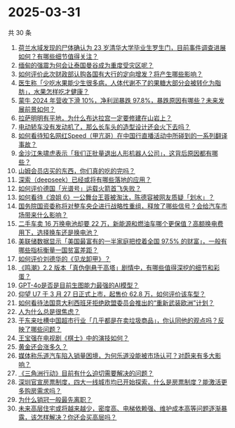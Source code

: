 # 2025-03-31

共 30 条

<!-- BEGIN ZHIHUQUESTIONS -->
<!-- 最后更新时间 Mon Mar 31 2025 03:12:22 GMT+0800 (China Standard Time) -->
1. [荷兰水域发现的尸体确认为 23 岁清华大学毕业生罗生门，目前事件调查进展如何？有哪些细节值得关注？](https://www.zhihu.com/question/1889340664812131800)
1. [缅甸的强震为何会让泰国曼谷成为重度受灾区呢？](https://www.zhihu.com/question/1889429620408951800)
1. [如何评价此次财政部认购各国有大行的定向增发？将产生哪些影响？](https://www.zhihu.com/question/1889716077090559200)
1. [医生称「少吃水果能少生很多病，人体代谢不了的果糖大部分会被转化为脂肪」，水果怎样吃才健康？](https://www.zhihu.com/question/1889246779540726000)
1. [蒙牛 2024 年营收下滑 10%，净利润暴跌 97.8%，暴跌原因有哪些？未来发展前景如何？](https://www.zhihu.com/question/1888977977565479400)
1. [拉萨明明有平地，为什么布达拉宫一定要修建在山岩上？](https://www.zhihu.com/question/780333510)
1. [电动轿车没有发动机了，那么长车头的造型设计还会火下去吗？](https://www.zhihu.com/question/662461961)
1. [如何看待知名网红Speed（甲亢哥）在中国行直播活动中所碰到的一系列翻译事故？](https://www.zhihu.com/question/1889151906678538800)
1. [金沙江朱啸虎表示「我们正批量退出人形机器人公司」，这背后原因都有哪些？](https://www.zhihu.com/question/1889331007041291000)
1. [山姆会员店买的东西，你们真的吃的完吗？](https://www.zhihu.com/question/493148917)
1. [深索（deepseek）已经或将有哪些落地的应用？](https://www.zhihu.com/question/11502468866)
1. [如何评价德国「光谱号」运载火箭首飞失败？](https://www.zhihu.com/question/1889750659986879700)
1. [如何看待《浪姐 6》一公舞台王蓉被淘汰，陈德容被网友质疑「划水」？](https://www.zhihu.com/question/1888997148630185200)
1. [国务院国资委称将对整车央企进行战略性重组，释放了哪些信号？会给汽车市场带来什么影响？](https://www.zhihu.com/question/1889448017196705800)
1. [二手车卖 16 万换电池却要 22 万，新能源和燃油车哪个更保值？高额换电费用下，选择换车还是换电池？](https://www.zhihu.com/question/15739101027)
1. [美联储数据显示「美国最富有的一半家庭把控着全国 97.5% 的财富」，一般有哪些指标衡量一国贫富差距？](https://www.zhihu.com/question/1888542984687022300)
1. [如何评价刘德华的《见龙卸甲》？](https://www.zhihu.com/question/25398116)
1. [《鸣潮》2.2 版本「真伪倒悬于高塔」剧情中，有哪些值得深挖的细节和彩蛋？](https://www.zhihu.com/question/15750033965)
1. [GPT-4o是否是目前生图能力最强的AI模型？](https://www.zhihu.com/question/656589804)
1. [仰望 U7 于 3 月 27 日正式上市，起售价 62.8 万，如何评价该车型？](https://www.zhihu.com/question/1888699890990818800)
1. [如何看待法国意大利西班牙拒绝欧盟委员会推出的“重新武装欧洲”计划？](https://www.zhihu.com/question/1888825750532121300)
1. [人为什么总是很焦虑？](https://www.zhihu.com/question/7944454486)
1. [于东来吐槽中国超市行业「几乎都是在卖垃圾商品」，你认同他的观点吗？反映了哪些问题？](https://www.zhihu.com/question/1889390951400699400)
1. [王宝强在电视剧《棋士》中的演技如何？](https://www.zhihu.com/question/15721932184)
1. [黄金还会涨多久？](https://www.zhihu.com/question/15339566033)
1. [媒体称乐道汽车陷入销量困境，为何乐道没能被市场认可？对蔚来有多大影响？](https://www.zhihu.com/question/13683616138)
1. [《三角洲行动》目前有什么迫切需要解决的问题？](https://www.zhihu.com/question/1886747112609395500)
1. [深圳官宣房票制度，四大一线城市均已开始探索，什么是房票制度？能激活更多购房需求吗？](https://www.zhihu.com/question/1888719532350207200)
1. [为什么销冠一般最先离职？](https://www.zhihu.com/question/11744499028)
1. [未来高层住宅或将越来越少，密度高、电梯依赖强、维护成本高等问题逐渐暴露，该怎样解决？你还会买高层吗？](https://www.zhihu.com/question/1889222967541590000)
<!-- END ZHIHUQUESTIONS -->
